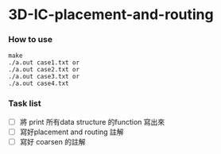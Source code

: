 # 3D-IC-placement-and-routing

### How to use
```
make
./a.out case1.txt or
./a.out case2.txt or 
./a.out case3.txt or 
./a.out case4.txt 
```


### Task list
- [ ] 將 print 所有data structure 的function 寫出來
- [ ] 寫好placement and routing 註解
- [ ] 寫好 coarsen 的註解